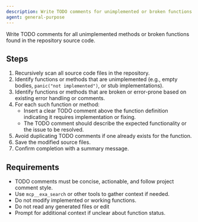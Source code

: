 ```yaml
---
description: Write TODO comments for unimplemented or broken functions in the repository
agent: general-purpose
---
```


Write TODO comments for all unimplemented methods or broken functions found in the repository source code.

## Steps

1. Recursively scan all source code files in the repository.
2. Identify functions or methods that are unimplemented (e.g., empty bodies, `panic("not implemented")`, or stub implementations).
3. Identify functions or methods that are broken or error-prone based on existing error handling or comments.
4. For each such function or method:
   - Insert a clear TODO comment above the function definition indicating it requires implementation or fixing.
   - The TODO comment should describe the expected functionality or the issue to be resolved.
5. Avoid duplicating TODO comments if one already exists for the function.
6. Save the modified source files.
7. Confirm completion with a summary message.

## Requirements

- TODO comments must be concise, actionable, and follow project comment style.
- Use `mcp__exa_search` or other tools to gather context if needed.
- Do not modify implemented or working functions.
- Do not read any generated files or edit
- Prompt for additional context if unclear about function status.

